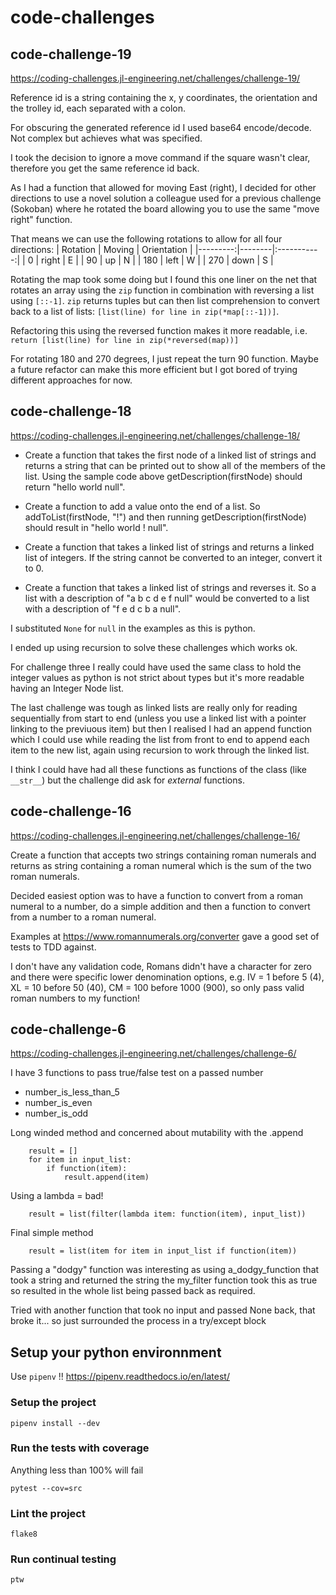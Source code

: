 # code-challenges

## code-challenge-19
https://coding-challenges.jl-engineering.net/challenges/challenge-19/

Reference id is a string containing the x, y coordinates, the orientation and the trolley id, each separated with a colon.

For obscuring the generated reference id I used base64 encode/decode. Not complex but achieves what was specified.

I took the decision to ignore a move command if the square wasn't clear, therefore you get the same reference id back. 

As I had a function that allowed for moving East (right), I decided for other directions to use a novel solution a colleague used for a previous challenge (Sokoban) where he rotated the board allowing you to use the same "move right" function.

That means we can use the following rotations to allow for all four directions:
| Rotation | Moving | Orientation |
|---------:|--------|:-----------:|
|        0 | right  | E           |
|       90 | up     | N           |
|      180 | left   | W           |
|      270 | down   | S           |

Rotating the map took some doing but I found this one liner on the net that rotates an array using the `zip` function in combination with reversing a list using `[::-1]`. `zip` returns tuples but can then list comprehension to convert back to a list of lists: `[list(line) for line in zip(*map[::-1])]`. 

Refactoring this using the reversed function makes it more readable, i.e. `return [list(line) for line in zip(*reversed(map))]`

For rotating 180 and 270 degrees, I just repeat the turn 90 function. Maybe a future refactor can make this more efficient but I got bored of trying different approaches for now.

## code-challenge-18
https://coding-challenges.jl-engineering.net/challenges/challenge-18/

* Create a function that takes the first node of a linked list of strings and returns a string
that can be printed out to show all of the members of the list.
Using the sample code above getDescription(firstNode) should return "hello world null".

* Create a function to add a value onto the end of a list.
So addToList(firstNode, "!") and then running getDescription(firstNode) should result in "hello world ! null".

* Create a function that takes a linked list of strings and returns a linked list of integers.
If the string cannot be converted to an integer, convert it to 0.

* Create a function that takes a linked list of strings and reverses it.
So a list with a description of "a b c d e f null" would be converted to a list with a description of "f e d c b a null".

I substituted `None` for `null` in the examples as this is python.

I ended up using recursion to solve these challenges which works ok.

For challenge three I really could have used the same class to hold the integer values as python is not strict about types but it's more readable having an Integer Node list.

The last challenge was tough as linked lists are really only for reading sequentially from start to end (unless you use a linked list with a pointer linking to the previuous item) but then I realised I had an append function which I could use while reading the list from front to end to append each item to the new list, again using recursion to work through the linked list.

I think I could have had all these functions as functions of the class (like `__str__`) but the challenge did ask for _external_ functions.


## code-challenge-16
https://coding-challenges.jl-engineering.net/challenges/challenge-16/

Create a function that accepts two strings containing roman numerals and returns as string containing a roman numeral which is the sum of the two roman numerals.

Decided easiest option was to have a function to convert from a roman numeral to a number, do a simple addition and then a function to convert from a number to a roman numeral.

Examples at https://www.romannumerals.org/converter gave a good set of tests to TDD against.

I don't have any validation code, Romans didn't have a character for zero and there were specific lower denomination options, e.g. IV = 1 before 5 (4), XL = 10 before 50 (40), CM = 100 before 1000 (900), so only pass valid roman numbers to my function!


## code-challenge-6
https://coding-challenges.jl-engineering.net/challenges/challenge-6/

I have 3 functions to pass true/false test on a passed number
* number_is_less_than_5
* number_is_even
* number_is_odd

Long winded method and concerned about mutability with the .append
```
    result = []
    for item in input_list:
        if function(item):
            result.append(item)
```

Using a lambda = bad!
```
    result = list(filter(lambda item: function(item), input_list))
```

Final simple method
```
    result = list(item for item in input_list if function(item))
```

Passing a "dodgy" function was interesting as using a_dodgy_function that took a string and returned the string the my_filter function took this as true so resulted in the whole list being passed back as required.

Tried with another function that took no input and passed None back, that broke it... so just surrounded the process in a try/except block


## Setup your python environnment

Use `pipenv` !! https://pipenv.readthedocs.io/en/latest/

### Setup the project

`pipenv install --dev`

### Run the tests with coverage

Anything less than 100% will fail

`pytest --cov=src`

### Lint the project

`flake8`

### Run continual testing

`ptw`
